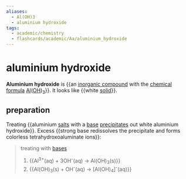 ```yaml
---
aliases:
  - Al(OH)3
  - aluminium hydroxide
tags:
  - academic/chemistry
  - flashcards/academic/Aa/aluminium_hydroxide
---
```


# aluminium hydroxide

__Aluminium hydroxide__ is {{an [inorganic compound](inorganic%20compound.md) with the [chemical formula](chemical%20formula.md) [Al](aluminium.md)([OH](hydroxide.md))<sub>3</sub>}}. It looks like {{white [solid](solid.md)}}. <!--SR:!2023-06-07,51,290!2023-06-24,56,250-->

## preparation

Treating {{aluminium [salts](salt%20(chemistry).md) with a [base](base%20(chemistry).md) [precipitates](precipitate.md) out white aluminium hydroxide}}. Excess {{strong base redissolves the precipitate and forms colorless tetrahydroxoaluminate ions}}: <!--SR:!2023-07-25,77,270!2023-08-21,96,270-->

> treating with [bases](base%20(chemistry).md)
> 1. {{Al<sup>3+</sup>(aq) + 3OH<sup>-</sup>(aq) → Al(OH)<sub>3</sub>(s)}}
> 2. {{Al(OH)<sub>3</sub>(s) + OH<sup>-</sup>(aq) → \[Al(OH)<sub>4</sub>\]<sup>-</sup>(aq)}} <!--SR:!2023-06-17,63,310!2023-10-06,143,290-->
